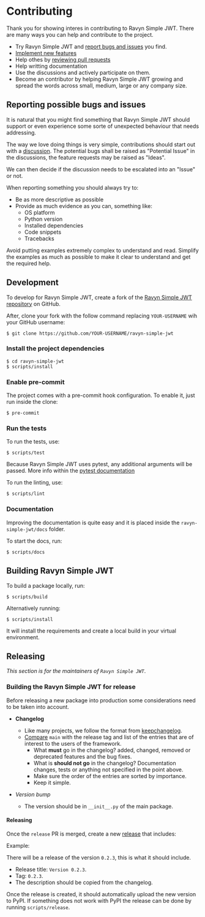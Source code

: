 # Contributing

Thank you for showing interes in contributing to Ravyn Simple JWT. There are many ways you can help and contribute to the
project.

* Try Ravyn Simple JWT and [report bugs and issues](https://github.com/dymmond/ravyn-simple-jwt/issues/new) you find.
* [Implement new features](https://github.com/dymmond/ravyn-simple-jwt/issues?q=is%3Aissue+is%3Aopen+label%3A%22good+first+issue%22)
* Help othes by [reviewing pull requests](https://github.com/dymmond/ravyn-simple-jwt/pulls)
* Help writting documentation
* Use the discussions and actively participate on them.
* Become an contributor by helping Ravyn Simple JWT growing and spread the words across small, medium, large or any company
size.

## Reporting possible bugs and issues

It is natural that you might find something that Ravyn Simple JWT should support or even experience some sorte of unexpected
behaviour that needs addressing.

The way we love doing things is very simple, contributions should start out with a
[discussion](https://github.com/dymmond/ravyn-simple-jwt/discussions). The potential bugs shall be raised as "Potential Issue"
in the discussions, the feature requests may be raised as "Ideas".

We can then decide if the discussion needs to be escalated into an "Issue" or not.

When reporting something you should always try to:

* Be as more descriptive as possible
* Provide as much evidence as you can, something like:
    * OS platform
    * Python version
    * Installed dependencies
    * Code snippets
    * Tracebacks

Avoid putting examples extremely complex to understand and read. Simplify the examples as much as possible to make
it clear to understand and get the required help.

## Development

To develop for Ravyn Simple JWT, create a fork of the [Ravyn Simple JWT repository](https://github.com/dymmond/ravyn-simple-jwt) on GitHub.

After, clone your fork with the follow command replacing `YOUR-USERNAME` wih your GitHub username:

```shell
$ git clone https://github.com/YOUR-USERNAME/ravyn-simple-jwt
```

### Install the project dependencies

```shell
$ cd ravyn-simple-jwt
$ scripts/install
```

### Enable pre-commit

The project comes with a pre-commit hook configuration. To enable it, just run inside the clone:

```shell
$ pre-commit
```

### Run the tests

To run the tests, use:

```shell
$ scripts/test
```

Because Ravyn Simple JWT uses pytest, any additional arguments will be passed. More info within the
[pytest documentation](https://docs.pytest.org/en/latest/how-to/usage.html)

To run the linting, use:

```shell
$ scripts/lint
```

### Documentation

Improving the documentation is quite easy and it is placed inside the `ravyn-simple-jwt/docs` folder.

To start the docs, run:

```shell
$ scripts/docs
```

## Building Ravyn Simple JWT

To build a package locally, run:

```shell
$ scripts/build
```

Alternatively running:

```
$ scripts/install
```

It will install the requirements and create a local build in your virtual environment.

## Releasing

*This section is for the maintainers of `Ravyn Simple JWT`*.

### Building the Ravyn Simple JWT for release

Before releasing a new package into production some considerations need to be taken into account.

* **Changelog**
    * Like many projects, we follow the format from [keepchangelog](https://keepachangelog.com/en/1.0.0/).
    * [Compare](https://github.com/dymmond/ravyn-simple-jwt/compare/) `main` with the release tag and list of the entries
that are of interest to the users of the framework.
        * What **must** go in the changelog? added, changed, removed or deprecated features and the bug fixes.
        * What is **should not go** in the changelog? Documentation changes, tests or anything not specified in the
point above.
        * Make sure the order of the entries are sorted by importance.
        * Keep it simple.

* *Version bump*
    * The version should be in `__init__.py` of the main package.

#### Releasing

Once the `release` PR is merged, create a new [release](https://github.com/dymmond/ravyn-simple-jwt/releases/new)
that includes:

Example:

There will be a release of the version `0.2.3`, this is what it should include.

* Release title: `Version 0.2.3`.
* Tag: `0.2.3`.
* The description should be copied from the changelog.

Once the release is created, it should automatically upload the new version to PyPI. If something
does not work with PyPI the release can be done by running `scripts/release`.
